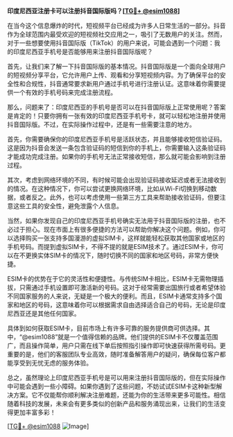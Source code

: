 **印度尼西亚注册卡可以注册抖音国际版吗？[[TG💪+ @esim1088](https://t.me/s/esim1088)]**

在当今这个信息爆炸的时代，短视频平台已经成为许多人日常生活的一部分。抖音作为全球范围内最受欢迎的短视频社交应用之一，吸引了无数用户的关注。然而，对于一些想要使用抖音国际版（TikTok）的用户来说，可能会遇到一个问题：我的印度尼西亚手机号是否能够用来注册抖音国际版呢？

首先，让我们来了解一下抖音国际版的基本情况。抖音国际版是一个面向全球用户的短视频分享平台，它允许用户上传、观看和分享短视频内容。为了确保平台的安全性和合规性，抖音通常要求新用户通过手机号进行注册认证。这意味着你需要提供一个有效的手机号码来完成注册流程。

那么，问题来了：印度尼西亚的手机号是否可以在抖音国际版上正常使用呢？答案是肯定的！只要你拥有一张有效的印度尼西亚手机号卡，就可以轻松地注册并使用抖音国际版。不过，在实际操作过程中，还是有一些需要注意的地方。

首先，你需要确保你的印度尼西亚手机号是活跃状态，并且能够接收短信验证码。这是因为抖音会发送一条包含验证码的短信到你的手机上，你需要输入这条验证码才能成功完成注册。如果你的手机号无法正常接收短信，那么就可能会影响到注册过程。

其次，考虑到网络环境的不同，有时候可能会出现验证码接收延迟或者无法接收到的情况。在这种情况下，你可以尝试更换网络环境，比如从Wi-Fi切换到移动数据，或者反之。此外，也可以考虑使用一些第三方工具来帮助接收验证码，但要注意这些工具的安全性，避免泄露个人信息。

当然，如果你发现自己的印度尼西亚手机号确实无法用于抖音国际版的注册，也不必过于担心。现在市面上有很多便捷的方法可以帮助你解决这个问题。例如，你可以选择购买一张支持多国漫游的虚拟SIM卡，这样就能轻松获取其他国家或地区的手机号码。而提到虚拟SIM卡，不得不提的就是ESIM技术了。通过ESIM卡，你可以在不更换实体SIM卡的情况下，随时切换不同的国家和地区号码，非常方便快捷。

ESIM卡的优势在于它的灵活性和便捷性。与传统SIM卡相比，ESIM卡无需物理插拔，只需通过手机设置即可激活新的号码。这对于经常需要出国旅行或者希望体验不同国家服务的人来说，无疑是一个极大的便利。而且，ESIM卡通常支持多个国家和地区的号码，这意味着你可以根据需求自由选择适合自己的号码，无论是印度尼西亚还是其他任何国家。

具体到如何获取ESIM卡，目前市场上有许多可靠的服务提供商可供选择。其中，“@esim1088”就是一个值得信赖的品牌。他们提供的ESIM卡不仅覆盖范围广，而且操作简单，用户只需在线下单后按照指引操作即可快速获得所需号码。更重要的是，他们的客服团队专业高效，随时准备解答用户的疑问，确保每位客户都能享受到无忧无虑的服务体验。

总之，虽然理论上印度尼西亚手机号是可以用来注册抖音国际版的，但在实际操作中可能会遇到一些小障碍。如果你遇到了这些问题，不妨试试ESIM卡这种新型解决方案。它不仅能帮你顺利解决注册难题，还能为你的生活带来更多可能性。相信随着科技的发展，未来会有更多类似的创新产品和服务涌现出来，让我们的生活变得更加丰富多彩！

[[TG💪+ @esim1088](https://t.me/s/esim1088) ![Image](https://i.postimg.cc/4NQfJmqS/Snipaste-2025-05-13-00-14-12.png)]